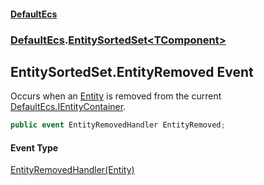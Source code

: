 #### [DefaultEcs](DefaultEcs.md 'DefaultEcs')
### [DefaultEcs](DefaultEcs.md#DefaultEcs 'DefaultEcs').[EntitySortedSet&lt;TComponent&gt;](EntitySortedSet_TComponent_.md 'DefaultEcs.EntitySortedSet<TComponent>')

## EntitySortedSet<TComponent>.EntityRemoved Event

Occurs when an [Entity](Entity.md 'DefaultEcs.Entity') is removed from the current [DefaultEcs.IEntityContainer](https://docs.microsoft.com/en-us/dotnet/api/DefaultEcs.IEntityContainer 'DefaultEcs.IEntityContainer').

```csharp
public event EntityRemovedHandler EntityRemoved;
```

#### Event Type
[EntityRemovedHandler(Entity)](EntityRemovedHandler(Entity).md 'DefaultEcs.EntityRemovedHandler(DefaultEcs.Entity)')